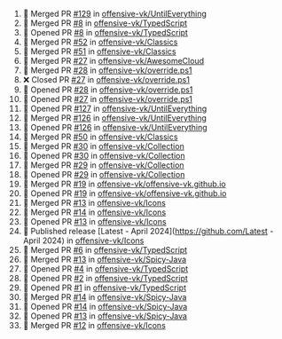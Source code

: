 <!--START_SECTION:activity-->
1. 🎉 Merged PR [#129](https://github.com/offensive-vk/UntilEverything/pull/129) in [offensive-vk/UntilEverything](https://github.com/offensive-vk/UntilEverything)
2. 🎉 Merged PR [#8](https://github.com/offensive-vk/TypedScript/pull/8) in [offensive-vk/TypedScript](https://github.com/offensive-vk/TypedScript)
3. 💪 Opened PR [#8](https://github.com/offensive-vk/TypedScript/pull/8) in [offensive-vk/TypedScript](https://github.com/offensive-vk/TypedScript)
4. 🎉 Merged PR [#52](https://github.com/offensive-vk/Classics/pull/52) in [offensive-vk/Classics](https://github.com/offensive-vk/Classics)
5. 🎉 Merged PR [#51](https://github.com/offensive-vk/Classics/pull/51) in [offensive-vk/Classics](https://github.com/offensive-vk/Classics)
6. 🎉 Merged PR [#27](https://github.com/offensive-vk/AwesomeCloud/pull/27) in [offensive-vk/AwesomeCloud](https://github.com/offensive-vk/AwesomeCloud)
7. 🎉 Merged PR [#28](https://github.com/offensive-vk/override.ps1/pull/28) in [offensive-vk/override.ps1](https://github.com/offensive-vk/override.ps1)
8. ❌ Closed PR [#27](https://github.com/offensive-vk/override.ps1/pull/27) in [offensive-vk/override.ps1](https://github.com/offensive-vk/override.ps1)
9. 💪 Opened PR [#28](https://github.com/offensive-vk/override.ps1/pull/28) in [offensive-vk/override.ps1](https://github.com/offensive-vk/override.ps1)
10. 💪 Opened PR [#27](https://github.com/offensive-vk/override.ps1/pull/27) in [offensive-vk/override.ps1](https://github.com/offensive-vk/override.ps1)
11. 💪 Opened PR [#127](https://github.com/offensive-vk/UntilEverything/pull/127) in [offensive-vk/UntilEverything](https://github.com/offensive-vk/UntilEverything)
12. 🎉 Merged PR [#126](https://github.com/offensive-vk/UntilEverything/pull/126) in [offensive-vk/UntilEverything](https://github.com/offensive-vk/UntilEverything)
13. 💪 Opened PR [#126](https://github.com/offensive-vk/UntilEverything/pull/126) in [offensive-vk/UntilEverything](https://github.com/offensive-vk/UntilEverything)
14. 🎉 Merged PR [#50](https://github.com/offensive-vk/Classics/pull/50) in [offensive-vk/Classics](https://github.com/offensive-vk/Classics)
15. 🎉 Merged PR [#30](https://github.com/offensive-vk/Collection/pull/30) in [offensive-vk/Collection](https://github.com/offensive-vk/Collection)
16. 💪 Opened PR [#30](https://github.com/offensive-vk/Collection/pull/30) in [offensive-vk/Collection](https://github.com/offensive-vk/Collection)
17. 🎉 Merged PR [#29](https://github.com/offensive-vk/Collection/pull/29) in [offensive-vk/Collection](https://github.com/offensive-vk/Collection)
18. 💪 Opened PR [#29](https://github.com/offensive-vk/Collection/pull/29) in [offensive-vk/Collection](https://github.com/offensive-vk/Collection)
19. 🎉 Merged PR [#19](https://github.com/offensive-vk/offensive-vk.github.io/pull/19) in [offensive-vk/offensive-vk.github.io](https://github.com/offensive-vk/offensive-vk.github.io)
20. 💪 Opened PR [#19](https://github.com/offensive-vk/offensive-vk.github.io/pull/19) in [offensive-vk/offensive-vk.github.io](https://github.com/offensive-vk/offensive-vk.github.io)
21. 🎉 Merged PR [#13](https://github.com/offensive-vk/Icons/pull/13) in [offensive-vk/Icons](https://github.com/offensive-vk/Icons)
22. 🎉 Merged PR [#14](https://github.com/offensive-vk/Icons/pull/14) in [offensive-vk/Icons](https://github.com/offensive-vk/Icons)
23. 💪 Opened PR [#13](https://github.com/offensive-vk/Icons/pull/13) in [offensive-vk/Icons](https://github.com/offensive-vk/Icons)
24. 🚀 Published release [Latest - April 2024](https://github.com/Latest - April 2024) in [offensive-vk/Icons](https://github.com/offensive-vk/Icons)
25. 🎉 Merged PR [#6](https://github.com/offensive-vk/TypedScript/pull/6) in [offensive-vk/TypedScript](https://github.com/offensive-vk/TypedScript)
26. 🎉 Merged PR [#13](https://github.com/offensive-vk/Spicy-Java/pull/13) in [offensive-vk/Spicy-Java](https://github.com/offensive-vk/Spicy-Java)
27. 💪 Opened PR [#4](https://github.com/offensive-vk/TypedScript/pull/4) in [offensive-vk/TypedScript](https://github.com/offensive-vk/TypedScript)
28. 💪 Opened PR [#2](https://github.com/offensive-vk/TypedScript/pull/2) in [offensive-vk/TypedScript](https://github.com/offensive-vk/TypedScript)
29. 💪 Opened PR [#1](https://github.com/offensive-vk/TypedScript/pull/1) in [offensive-vk/TypedScript](https://github.com/offensive-vk/TypedScript)
30. 🎉 Merged PR [#14](https://github.com/offensive-vk/Spicy-Java/pull/14) in [offensive-vk/Spicy-Java](https://github.com/offensive-vk/Spicy-Java)
31. 💪 Opened PR [#14](https://github.com/offensive-vk/Spicy-Java/pull/14) in [offensive-vk/Spicy-Java](https://github.com/offensive-vk/Spicy-Java)
32. 💪 Opened PR [#13](https://github.com/offensive-vk/Spicy-Java/pull/13) in [offensive-vk/Spicy-Java](https://github.com/offensive-vk/Spicy-Java)
33. 🎉 Merged PR [#12](https://github.com/offensive-vk/Icons/pull/12) in [offensive-vk/Icons](https://github.com/offensive-vk/Icons)
<!--END_SECTION:activity-->

